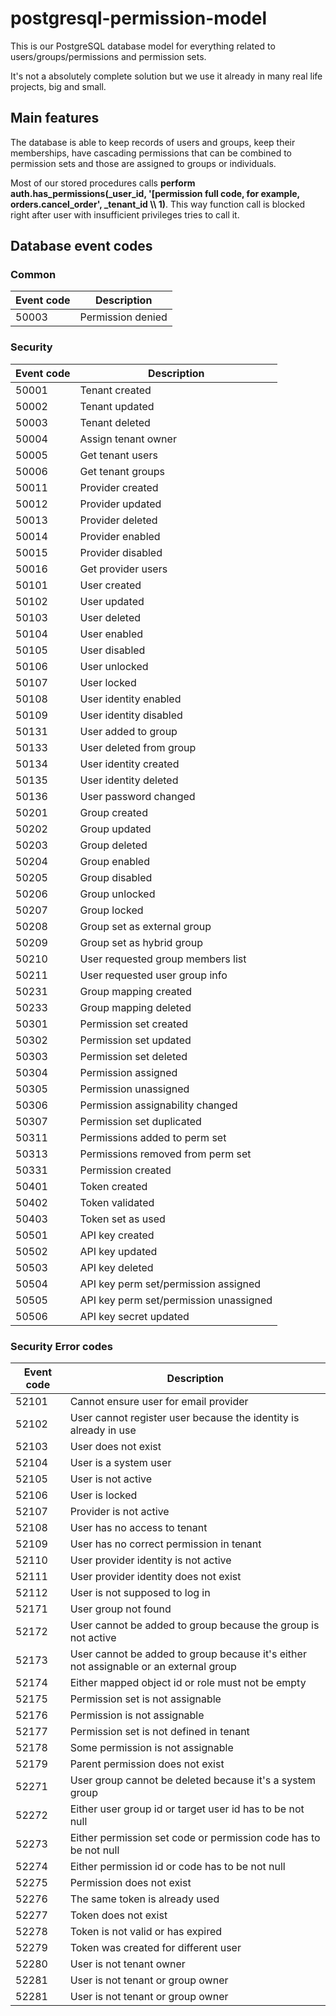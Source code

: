# postgresql-permission-model

This is our PostgreSQL database model for everything related to users/groups/permissions and permission sets.

It's not a absolutely complete solution but we use it already in many real life projects, big and small.

## Main features

The database is able to keep records of users and groups, keep their memberships, have cascading permissions that can be
combined to permission sets and those are assigned to groups or individuals.

Most of our stored procedures calls **perform auth.has_permissions(\_user_id, '[permission full code, for example,
orders.cancel_order', \_tenant_id \\\\ 1)**. This way function call is blocked right after user with insufficient
privileges tries to call it.

## Database event codes

### Common

| Event code | Description       |
|------------|-------------------|
| 50003      | Permission denied |

### Security

| Event code | Description                            |
|------------|----------------------------------------|
| 50001      | Tenant created                         |
| 50002      | Tenant updated                         |
| 50003      | Tenant deleted                         |
| 50004      | Assign tenant owner                    |
| 50005      | Get tenant users                       |
| 50006      | Get tenant groups                      |
| 50011      | Provider created                       |
| 50012      | Provider updated                       |
| 50013      | Provider deleted                       |
| 50014      | Provider enabled                       |
| 50015      | Provider disabled                      |
| 50016      | Get provider users                     |
| 50101      | User created                           |
| 50102      | User updated                           |
| 50103      | User deleted                           |
| 50104      | User enabled                           |
| 50105      | User disabled                          |
| 50106      | User unlocked                          |
| 50107      | User locked                            |
| 50108      | User identity enabled                  |
| 50109      | User identity disabled                 |
| 50131      | User added to group                    |
| 50133      | User deleted from group                |
| 50134      | User identity created                  |
| 50135      | User identity deleted                  |
| 50136      | User password changed                  |
| 50201      | Group created                          |
| 50202      | Group updated                          |
| 50203      | Group deleted                          |
| 50204      | Group enabled                          |
| 50205      | Group disabled                         |
| 50206      | Group unlocked                         |
| 50207      | Group locked                           |
| 50208      | Group set as external group            |
| 50209      | Group set as hybrid group              |
| 50210      | User requested group members list      |
| 50211      | User requested user group info         |
| 50231      | Group mapping created                  |
| 50233      | Group mapping deleted                  |
| 50301      | Permission set created                 |
| 50302      | Permission set updated                 |
| 50303      | Permission set deleted                 |
| 50304      | Permission assigned                    |
| 50305      | Permission unassigned                  |
| 50306      | Permission assignability changed       |
| 50307      | Permission set duplicated              |
| 50311      | Permissions added to perm set          |
| 50313      | Permissions removed from perm set      |
| 50331      | Permission created                     |
| 50401      | Token created                          |
| 50402      | Token validated                        |
| 50403      | Token set as used                      |
| 50501      | API key created                        |
| 50502      | API key updated                        |
| 50503      | API key deleted                        |
| 50504      | API key perm set/permission assigned   |
| 50505      | API key perm set/permission unassigned |
| 50506      | API key secret updated                 |

### Security Error codes

| Event code | Description                                                                           |
|------------|---------------------------------------------------------------------------------------|
| 52101      | Cannot ensure user for email provider                                                 |
| 52102      | User cannot register user because the identity is already in use                      |
| 52103      | User does not exist                                                                   |
| 52104      | User is a system user                                                                 |
| 52105      | User is not active                                                                    |
| 52106      | User is locked                                                                        |
| 52107      | Provider is not active                                                                |
| 52108      | User has no access to tenant                                                          |
| 52109      | User has no correct permission in tenant                                              |
| 52110      | User provider identity is not active                                                  |
| 52111      | User provider identity does not exist                                                 |
| 52112      | User is not supposed to log in                                                        |
| 52171      | User group not found                                                                  |
| 52172      | User cannot be added to group because the group is not active                         |
| 52173      | User cannot be added to group because it's either not assignable or an external group |
| 52174      | Either mapped object id or role must not be empty                                     |
| 52175      | Permission set is not assignable                                                      |
| 52176      | Permission is not assignable                                                          |
| 52177      | Permission set is not defined in tenant                                               |
| 52178      | Some permission is not assignable                                                     |
| 52179      | Parent permission does not exist                                                      |
| 52271      | User group cannot be deleted because it's a system group                              |
| 52272      | Either user group id or target user id has to be not null                             |
| 52273      | Either permission set code or permission code has to be not null                      |
| 52274      | Either permission id or code has to be not null                                       |
| 52275      | Permission does not exist                                                             |
| 52276      | The same token is already used                                                        |
| 52277      | Token does not exist                                                                  |
| 52278      | Token is not valid or has expired                                                     |
| 52279      | Token was created for different user                                                  |
| 52280      | User is not tenant owner                                                              |
| 52281      | User is not tenant or group owner                                                     |
| 52281      | User is not tenant or group owner                                                     |


